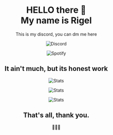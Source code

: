<h1 align="center"> HELLO there 👋<br> 
My name is Rigel </h1>

<p align="center">This is my discord, you can dm me here</p>
<p align="center"> 
<img alt="Discord" src="https://discord.c99.nl/widget/theme-2/295522360872796161.png"> </p>

<p align="center">
<img alt="Spotify" src="https://spotify-recently-played-readme.vercel.app/api?user=8ca41v9oosk8g9faip5n4w4jm&count=5"> </p>


<h2 align="center"> It ain't much, but its honest work </h2>
<p align="center">
<img alt="Stats" src="https://github-readme-stats.vercel.app/api/top-langs/?username=Rigelyon&theme=blue-green&show_icons=true&hide_border=true&layout=compact"></p>

<p align="center">
<img alt="Stats" src="https://github-readme-stats.vercel.app/api?username=Rigelyon&theme=blue-green&show_icons=true&hide_border=true&count_private=true"></p>

<p align="center">
<img alt="Stats" src="https://github-readme-streak-stats.herokuapp.com/?user=Rigelyon&theme=blue-green&hide_border=true"></p>

<h2 align="center"> That's all, thank you.</h2>
<p align="center">🌸🌸🌸</p>